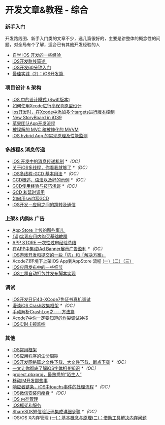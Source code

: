 # 开发文章&教程 - 综合
### 新手入门
开发路线图、新手入门类的文章不少，选几篇很好的，主要是讲整体的概念性的问题，对全局有个了解，适合已有其他开发经验的人
- [自学 iOS 开发的一些经验 ][1]
- [iOS开发路线简述 ][2]
- [iOS开发60分钟入门][3]
- [最佳实践（2）：iOS开发篇 ][4]

### 项目设计 & 架构
- [iOS 中的设计模式 (Swift版本)][5]
- [如何使用Xcode进行高保真原型设计][6]
- [ios开发时，在Xcode中添加多个targets进行版本控制][7]
- [New StoryBoard in iOS9][8]
- [苹果团队App开发流程][9]
- [被误解的 MVC 和被神化的 MVVM][10]
- [iOS hybrid App 的实现原理及性能监测][11]

### 多线程& 消息传递
- [iOS 开发中的消息传递机制][12] _\*（OC）_
- [关于iOS多线程，你看我就够了][13] _\*（OC）_
- [iOS多线程-GCD 基本用法][14] _\*（OC）_
- [GCD概述、语法以及好的示例][15] _\*（OC）_
- [GCD使用经验与技巧浅谈][16] _\*（OC）_
- [GCD 和延时调用][17]
- [如何用swift写GCD][18]
- [iOS开发－应用之间的跳转及通信][19]

### 上架& 内购& 广告
- [App Store 上线的那些事儿 ][20]
- [(译)实现应用内购买基础教程][21]
- [APP STORE 一次性过审经验总结][22]
- [在APP中集成iAd Banner展示广告盈利][23] _\*（OC）_
- [iOS游戏开发和提交的一些「坑」和「解决方案」][24]
- Xcode7.1环境下上架iOS App到AppStore 流程 [(一)][25][（二）][26][（三）][27]
- [iOS应用发布中的一些细节][28]
- [IOS工程自动打包并发布脚本实现][29]

### 调试
- [iOS开发日记43-XCode7免证书真机调试][30]
- [漫谈iOS Crash收集框架][31] _\*（OC）_
- [手动解析CrashLog之----方法篇][32]
- [Xcode7中你一定要知道的炸裂调试神技][33]
- [iOS实时卡顿监控][34]

### 其他
- [iOS常用框架][35]
- [iOS应用程序的生命周期][36]
- [iOS开发网络篇之文件下载、大文件下载、断点下载][37] _\*（OC）_
- [一文让你彻底了解iOS字体相关知识][38] _\*（OC）_
- [project.pbxproj，最熟悉的”陌生人”][39]
- [移动IM开发那些事][40]
- [响应者链条，iOS中touchs事件的处理流程][41] _\*（OC）_
- [iOS微信安装包瘦身][42] _\*（OC）_
- [iOS 内存管理][43]
- [IOS框架和服务][44]
- [ShareSDK短信验证码集成详细步骤][45] _\*（OC）_
- iOS/OS X内存管理 [(一)：基本概念与原理][46][(二)：借助工具解决内存问题][47]


[1]:	http://limboy.me/ios/2014/12/31/learning-ios.html
[2]:	http://www.coderyi.com/archives/397
[3]:	http://blog.csdn.net/a451493485/article/details/9364867
[4]:	http://ios.jobbole.com/81830/
[5]:	http://wiki.jikexueyuan.com/project/ios-design-patterns-in-swift/
[6]:	http://isux.tencent.com/xcode-storyboard.html
[7]:	http://blog.csdn.net/ysysbaobei/article/details/10951991
[8]:	http://segmentfault.com/a/1190000003957293 "New StoryBoard in iOS9"
[9]:	http://atleeon.com/write/2015/08/30/fake-it-till-you-make-it/
[10]:	http://blog.devtang.com/blog/2015/11/02/mvc-and-mvvm/ "被误解的 MVC 和被神化的 MVVM"
[11]:	http://www.cocoachina.com/ios/20151118/14270.html
[12]:	http://objccn.io/issue-7-4/
[13]:	http://www.jianshu.com/p/0b0d9b1f1f19
[14]:	http://www.jianshu.com/p/e0928a243373
[15]:	https://github.com/bboyfeiyu/iOS-tech-frontier/blob/master/issue-2/GCD%E6%A6%82%E8%BF%B0%E3%80%81%E8%AF%AD%E6%B3%95%E4%BB%A5%E5%8F%8A%E5%A5%BD%E7%9A%84%E7%A4%BA%E4%BE%8B.md
[16]:	http://tutuge.me/2015/04/03/something-about-gcd/
[17]:	http://swifter.tips/gcd-delay-call/
[18]:	http://www.starming.com/index.php?v=index&view=24
[19]:	http://www.cnblogs.com/GarveyCalvin/p/4877115.html "iOS开发－应用之间的跳转及通信"
[20]:	http://wiki.jikexueyuan.com/project/app-store-refused/
[21]:	http://www.jianshu.com/p/741b2a044e78
[22]:	http://pmjane.com/post/app-store-ci-xing-guo-shen-jing-yan-zong-jie
[23]:	http://www.cocoachina.com/ios/20140928/9780.html
[24]:	http://wuzhiwei.net/ios_dev_trap_and_solution/ "iOS游戏开发和提交的一些「坑」和「解决方案」"
[25]:	http://www.cnblogs.com/ChinaKingKong/p/4957682.html "Xcode7.1环境下上架iOS App到AppStore 流程 (Part 一)"
[26]:	http://www.cnblogs.com/ChinaKingKong/p/4964549.html
[27]:	http://www.cnblogs.com/ChinaKingKong/p/4964745.html
[28]:	http://www.cnblogs.com/daiweilai/p/4974394.html "iOS应用发布中的一些细节"
[29]:	http://blog.nswebfrog.com/2013/02/18/ios-automation/ "IOS工程自动打包并发布脚本实现"
[30]:	http://www.cnblogs.com/Twisted-Fate/p/4935487.html "iOS开发日记43-XCode7免证书真机调试"
[31]:	http://nianxi.net/ios/ios-crash-reporter/
[32]:	http://foggry.com/blog/2015/07/27/ru-he-shou-dong-jie-xi-crashlog/
[33]:	http://www.jianshu.com/p/70ed36cf8a98
[34]:	http://www.tanhao.me/code/151113.html/ "iOS实时卡顿监控"
[35]:	http://www.jianshu.com/p/e7fc525f342d
[36]:	http://www.jianshu.com/p/aa50e5350852?utm_campaign=maleskine&utm_content=note&utm_medium=writer_share&utm_source=weibo
[37]:	http://www.jianshu.com/p/f65e32012f07
[38]:	http://www.cnblogs.com/dsxniubility/p/4699352.html
[39]:	http://www.olinone.com/?p=215
[40]:	http://xiangwangfeng.com/2015/05/20/%E7%A7%BB%E5%8A%A8IM%E5%BC%80%E5%8F%91%E9%82%A3%E4%BA%9B%E4%BA%8B/
[41]:	http://www.cnblogs.com/suqiankun/p/4944042.html "响应者链条，iOS中touchs事件的处理流程。"
[42]:	https://mp.weixin.qq.com/s?__biz=MzAwNDY1ODY2OQ==&mid=207986417&idx=1&sn=77ea7d8e4f8ab7b59111e78c86ccfe66&scene=1&srcid=1024pgRuhHtElUqPlXjsizht&key=b410d3164f5f798e9752971b4cb76dd5efae6b5c2f1f10cbafd3573c6186c16ee60ce346711f7433ff6ab0d6aa974e3e&ascene=0&uin=MTQxOTU1ODg4MQ%3D%3D&devicetype=iMac+MacBookPro11%2C5+OSX+OSX+10.11+build(15A284)&version=11020201&pass_ticket=h1CfhovWAS61j24tFYTljyTFl4r9BUlFON7H%2BNl6hMV1ZpVN2kG4%2FLL6yxnDUjd9
[43]:	http://www.cnblogs.com/huangjianwu/p/4962772.html "iOS 内存管理"
[44]:	http://www.cnblogs.com/jgCho/p/4960048.html "IOS框架和服务"
[45]:	http://www.cnblogs.com/ithongjie/p/4974608.html "ShareSDK短信验证码集成详细步骤"
[46]:	http://www.jianshu.com/p/1928b54e1253 "iOS/OS X内存管理(一)：基本概念与原理"
[47]:	http://www.jianshu.com/p/09c5141d4531 "iOS/OS X内存管理(二)：借助工具解决内存问题"